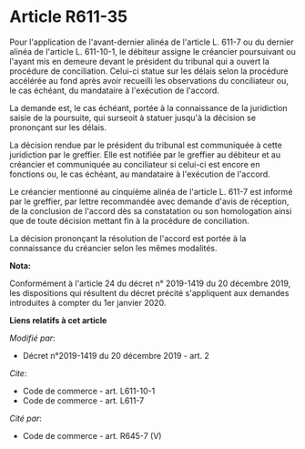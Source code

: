 # Article R611-35

Pour l'application de l'avant-dernier alinéa de l'article L. 611-7 ou du dernier alinéa de l'article L. 611-10-1, le débiteur
assigne le créancier poursuivant ou l'ayant mis en demeure devant le président du tribunal qui a ouvert la procédure de
conciliation. Celui-ci statue sur les délais selon la procédure accélérée au fond après avoir recueilli les observations du
conciliateur ou, le cas échéant, du mandataire à l'exécution de l'accord.

La demande est, le cas échéant, portée à la connaissance de la juridiction saisie de la poursuite, qui surseoit à statuer
jusqu'à la décision se prononçant sur les délais.

La décision rendue par le président du tribunal est communiquée à cette juridiction par le greffier. Elle est notifiée par le
greffier au débiteur et au créancier et communiquée au conciliateur si celui-ci est encore en fonctions ou, le cas échéant,
au mandataire à l'exécution de l'accord.

Le créancier mentionné au cinquième alinéa de l'article L. 611-7 est informé par le greffier, par lettre recommandée avec
demande d'avis de réception, de la conclusion de l'accord dès sa constatation ou son homologation ainsi que de toute décision
mettant fin à la procédure de conciliation.

La décision prononçant la résolution de l'accord est portée à la connaissance du créancier selon les mêmes modalités.

**Nota:**

Conformément à l'article 24 du décret n° 2019-1419 du 20 décembre 2019, les dispositions qui résultent du décret précité
s'appliquent aux demandes introduites à compter du 1er janvier 2020.

**Liens relatifs à cet article**

_Modifié par_:

  - Décret n°2019-1419 du 20 décembre 2019 - art. 2

_Cite_:

  - Code de commerce - art. L611-10-1
  - Code de commerce - art. L611-7

_Cité par_:

  - Code de commerce - art. R645-7 (V)
